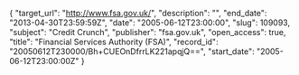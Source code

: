 {
  "target_url": "http://www.fsa.gov.uk/", 
  "description": "", 
  "end_date": "2013-04-30T23:59:59Z", 
  "date": "2005-06-12T23:00:00", 
  "slug": 109093, 
  "subject": "Credit Crunch", 
  "publisher": "fsa.gov.uk", 
  "open_access": true, 
  "title": "Financial Services Authority (FSA)", 
  "record_id": "20050612T230000/Bh+CUEOnDfrrLK221apqjQ==", 
  "start_date": "2005-06-12T23:00:00Z"
}

